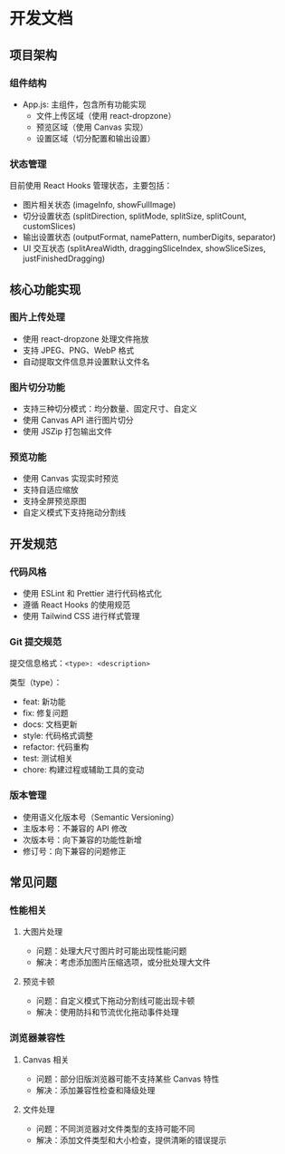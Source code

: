# 开发文档

## 项目架构

### 组件结构
- App.js: 主组件，包含所有功能实现
  - 文件上传区域（使用 react-dropzone）
  - 预览区域（使用 Canvas 实现）
  - 设置区域（切分配置和输出设置）

### 状态管理
目前使用 React Hooks 管理状态，主要包括：
- 图片相关状态 (imageInfo, showFullImage)
- 切分设置状态 (splitDirection, splitMode, splitSize, splitCount, customSlices)
- 输出设置状态 (outputFormat, namePattern, numberDigits, separator)
- UI 交互状态 (splitAreaWidth, draggingSliceIndex, showSliceSizes, justFinishedDragging)

## 核心功能实现

### 图片上传处理
- 使用 react-dropzone 处理文件拖放
- 支持 JPEG、PNG、WebP 格式
- 自动提取文件信息并设置默认文件名

### 图片切分功能
- 支持三种切分模式：均分数量、固定尺寸、自定义
- 使用 Canvas API 进行图片切分
- 使用 JSZip 打包输出文件

### 预览功能
- 使用 Canvas 实现实时预览
- 支持自适应缩放
- 支持全屏预览原图
- 自定义模式下支持拖动分割线

## 开发规范

### 代码风格
- 使用 ESLint 和 Prettier 进行代码格式化
- 遵循 React Hooks 的使用规范
- 使用 Tailwind CSS 进行样式管理

### Git 提交规范
提交信息格式：`<type>: <description>`

类型（type）：
- feat: 新功能
- fix: 修复问题
- docs: 文档更新
- style: 代码格式调整
- refactor: 代码重构
- test: 测试相关
- chore: 构建过程或辅助工具的变动

### 版本管理
- 使用语义化版本号（Semantic Versioning）
- 主版本号：不兼容的 API 修改
- 次版本号：向下兼容的功能性新增
- 修订号：向下兼容的问题修正

## 常见问题

### 性能相关
1. 大图片处理
   - 问题：处理大尺寸图片时可能出现性能问题
   - 解决：考虑添加图片压缩选项，或分批处理大文件

2. 预览卡顿
   - 问题：自定义模式下拖动分割线可能出现卡顿
   - 解决：使用防抖和节流优化拖动事件处理

### 浏览器兼容性
1. Canvas 相关
   - 问题：部分旧版浏览器可能不支持某些 Canvas 特性
   - 解决：添加兼容性检查和降级处理

2. 文件处理
   - 问题：不同浏览器对文件类型的支持可能不同
   - 解决：添加文件类型和大小检查，提供清晰的错误提示 
